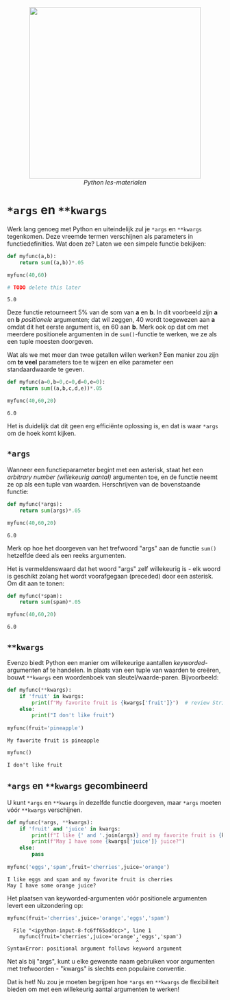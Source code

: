 <center>
    <img src='https://intecbrussel.be/img/logo3.png' width='400px' height='auto'/>
    <br/>
    <em>Python les-materialen</em>
</center>

# `*args` en `**kwargs`

Werk lang genoeg met Python en uiteindelijk zul je `*args` en `**kwargs` tegenkomen. Deze vreemde termen verschijnen als parameters in functiedefinities. Wat doen ze? Laten we een simpele functie bekijken:


```python
def myfunc(a,b):
    return sum((a,b))*.05

myfunc(40,60)

# TODO delete this later
```




    5.0



Deze functie retourneert 5% van de som van **a** en **b**. In dit voorbeeld zijn **a** en **b** *positionele* argumenten; dat wil zeggen, 40 wordt toegewezen aan **a** omdat dit het eerste argument is, en 60 aan **b**.
Merk ook op dat om met meerdere positionele argumenten in de `sum()`-functie te werken, we ze als een tuple moesten doorgeven.

Wat als we met meer dan twee getallen willen werken? Een manier zou zijn om **te veel** parameters toe te wijzen en elke parameter een standaardwaarde te geven.


```python
def myfunc(a=0,b=0,c=0,d=0,e=0):
    return sum((a,b,c,d,e))*.05

myfunc(40,60,20)
```




    6.0



Het is duidelijk dat dit geen erg efficiënte oplossing is, en dat is waar `*args` om de hoek komt kijken.

## `*args`

Wanneer een functieparameter begint met een asterisk, staat het een *arbitrary number (willekeurig aantal)* argumenten toe, en de functie neemt ze op als een tuple van waarden. 
Herschrijven van de bovenstaande functie:


```python
def myfunc(*args):
    return sum(args)*.05

myfunc(40,60,20)
```




    6.0



Merk op hoe het doorgeven van het trefwoord "args" aan de functie `sum()` hetzelfde deed als een reeks argumenten.

Het is vermeldenswaard dat het woord "args" zelf willekeurig is - elk woord is geschikt zolang het wordt voorafgegaan (preceded) door een asterisk. 
Om dit aan te tonen:


```python
def myfunc(*spam):
    return sum(spam)*.05

myfunc(40,60,20)
```




    6.0



## `**kwargs`

Evenzo biedt Python een manier om willekeurige aantallen *keyworded*-argumenten af te handelen. In plaats van een tuple van waarden te creëren, bouwt `**kwargs` een woordenboek van sleutel/waarde-paren. 
Bijvoorbeeld:


```python
def myfunc(**kwargs):
    if 'fruit' in kwargs:
        print(f"My favorite fruit is {kwargs['fruit']}")  # review String Formatting and f-strings if this syntax is unfamiliar
    else:
        print("I don't like fruit")
        
myfunc(fruit='pineapple')
```

    My favorite fruit is pineapple
    


```python
myfunc()
```

    I don't like fruit
    

## `*args` en `**kwargs` gecombineerd

U kunt `*args` en `**kwargs` in dezelfde functie doorgeven, maar `*args` moeten vóór `**kwargs` verschijnen.


```python
def myfunc(*args, **kwargs):
    if 'fruit' and 'juice' in kwargs:
        print(f"I like {' and '.join(args)} and my favorite fruit is {kwargs['fruit']}")
        print(f"May I have some {kwargs['juice']} juice?")
    else:
        pass
        
myfunc('eggs','spam',fruit='cherries',juice='orange')
```

    I like eggs and spam and my favorite fruit is cherries
    May I have some orange juice?
    

Het plaatsen van keyworded-argumenten vóór positionele argumenten levert een uitzondering op:


```python
myfunc(fruit='cherries',juice='orange','eggs','spam')
```


      File "<ipython-input-8-fc6ff65addcc>", line 1
        myfunc(fruit='cherries',juice='orange','eggs','spam')
                                              ^
    SyntaxError: positional argument follows keyword argument
    


Net als bij "args", kunt u elke gewenste naam gebruiken voor argumenten met trefwoorden - "kwargs" is slechts een populaire conventie.

Dat is het! Nu zou je moeten begrijpen hoe `*args` en `**kwargs` de flexibiliteit bieden om met een willekeurig aantal argumenten te werken!
